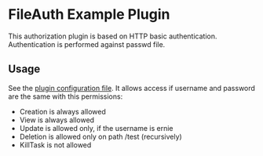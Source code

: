# FileAuth Example Plugin

This authorization plugin is based on HTTP basic authentication.
Authentication is performed against passwd file.

## Usage

See the [plugin configuration file](src/main/resources/plugin-conf.json).
It allows access if username and password are the same with this permissions:

- Creation is always allowed
- View is always allowed
- Update is allowed only, if the username is ernie
- Deletion is allowed only on path /test (recursively)
- KillTask is not allowed

